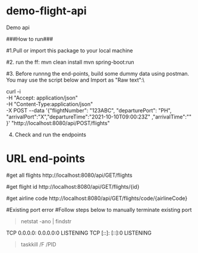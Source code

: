 # demo-flight-api
Demo api




###How to run###

#1.Pull or import this package to your local machine

#2. run the ff:
  mvn clean install
  mvn spring-boot:run
  
#3. Before runnng the end-points, build some dummy data using postman. You may use the script below and Import as "Raw text":\

curl -i \
-H "Accept: application/json" \
-H "Content-Type:application/json" \
-X POST --data 
  '{"flightNumber": "123ABC", "departurePort": "PH", "arrivalPort":"X","departureTime":"2021-10-10T09:00:23Z" ,"arrivalTime":"" }' "http://localhost:8080/api/POST/flights"


4. Check and run the endpoints

# URL end-points

#get all flights
http://localhost:8080/api/GET/flights

#get flight id
http://localhost:8080/api/GET/flights/{id}

#get airline code
http://localhost:8080/api/GET/flights/code/{airlineCode}




#Existing port error
#Follow steps below to manually terminate existing port

> netstat -ano | findstr *<port used>*

  TCP    0.0.0.0:*<port used>*  0.0.0.0:0              LISTENING       *<pid>*
  TCP    [::]:*<port used>*     [::]:0                 LISTENING       *<pid>*

> taskkill /F /PID *<pid>*
